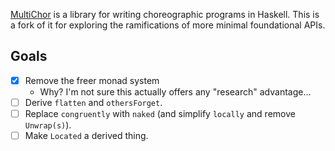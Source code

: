 [MultiChor](https://github.com/ShapeOfMatter/MultiChor) is a library for writing choreographic programs in Haskell.
This is a fork of it for exploring the ramifications of more minimal foundational APIs. 

## Goals

- [x] Remove the freer monad system
  - Why? I'm not sure this actually offers any "research" advantage...
- [ ] Derive `flatten` and `othersForget`.
- [ ] Replace `congruently` with `naked` (and simplify `locally` and remove `Unwrap(s)`).
- [ ] Make `Located` a derived thing.
